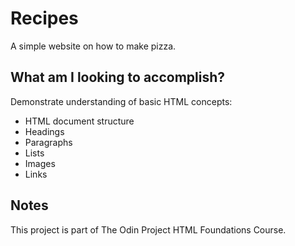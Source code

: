 # Recipes 
A simple website on how to make pizza.

## What am I looking to accomplish?
Demonstrate understanding of basic HTML concepts:
- HTML document structure
- Headings
- Paragraphs
- Lists
- Images
- Links

## Notes
This project is part of The Odin Project HTML Foundations Course. 